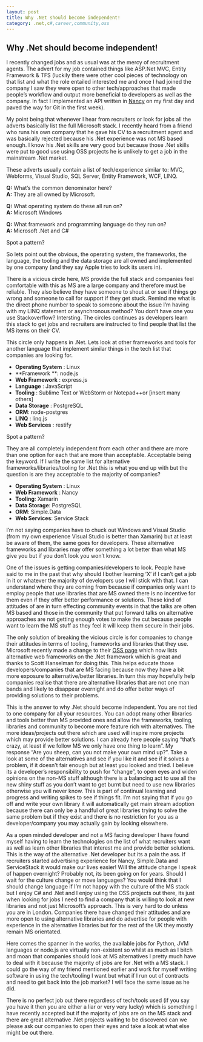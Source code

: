 ```yaml
---
layout: post
title: Why .Net should become independent!
category: .net,c#,career,community,oss
---
```


## Why .Net should become independent!

I recently changed jobs and as usual was at the mercy of recruitment agents. The advert for my job contained things like ASP.Net MVC, Entity Framework &amp; TFS (luckily there were other cool pieces of technology on that list and what the role entailed interested me and once I had joined the company I saw they were open to other tech/approaches that made people’s workflow and output more beneficial to developers as well as the company. In fact I implemented an API written in [Nancy][1] on my first day and paved the way for Git in the first week).

My point being that whenever I hear from recruiters or look for jobs all the adverts basically list the full Microsoft stack. I recently heard from a friend who runs his own company that he gave his CV to a recruitment agent and was basically rejected because his .Net experience was not MS based enough. I know his .Net skills are very good but because those .Net skills were put to good use using OSS projects he is unlikely to get a job in the mainstream .Net market.

These adverts usually contain a list of tech/experience similar to: MVC, Webforms, Visual Studio, SQL Server, Entity Framework, WCF, LINQ.

**Q:** What’s the common denominator here?  
**A:** They are all owned by Microsoft.

**Q:** What operating system do these all run on?  
**A:** Microsoft Windows

**Q:** What framework and programming language do they run on?  
**A:** Microsoft .Net and C#

Spot a pattern?

So lets point out the obvious, the operating system, the frameworks, the language, the tooling and the data storage are all owned and implemented by one company (and they say Apple tries to lock its users in).

<!--excerpt-->

There is a vicious circle here, MS provide the full stack and companies feel comfortable with this as MS are a large company and therefore must be reliable. They also believe they have someone to shout at or sue if things go wrong and someone to call for support if they get stuck. Remind me what is the direct phone number to speak to someone about the issue I’m having with my LINQ statement or asynchronous method? You don’t have one you use Stackoverflow? Intersting. The circles continues as developers learn this stack to get jobs and recruiters are instructed to find people that list the MS items on their CV.

This circle only happens in .Net. Lets look at other frameworks and tools for another language that implement similar things in the tech list that companies are looking for.

* **Operating System** : Linux
* **Framework **: node.js
* **Web Framework** : express.js
* **Language** : JavaScript
* **Tooling** : Sublime Text or WebStorm or Notepad++or [insert many others]
* **Data Storage** : PostgreSQL
* **ORM**: node-postgres
* **LINQ** : linq.js
* **Web Services** : restify

Spot a pattern?

They are all completely independent from each other and there are more than one option for each that are more than acceptable. Acceptable being the keyword. If I write the same list for alternative frameworks/libraries/tooling for .Net this is what you end up with but the question is are they acceptable to the majority of companies?

* **Operating System** : Linux
* **Web Framework** : Nancy
* **Tooling**: Xamarin
* **Data Storage**: PostgreSQL
* **ORM**: Simple.Data
* **Web Services**: Service Stack

I’m not saying companies have to chuck out Windows and Visual Studio (from my own experience Visual Studio is better than Xamarin) but at least be aware of them, the same goes for developers. These alternative frameworks and libraries may offer something a lot better than what MS give you but if you don’t look you won’t know.

One of the issues is getting companies/developers to look. People have said to me in the past that why should I bother learning ‘X’ if I can’t get a job in it or whatever the majority of developers use I will stick with that. I can understand where they are coming from because if companies only want to employ people that use libraries that are MS owned there is no incentive for them even if they offer better performance or solutions. These kind of attitudes of are in turn effecting community events in that the talks are often MS based and those in the community that put forward talks on alternative approaches are not getting enough votes to make the cut because people want to learn the MS stuff as they feel it will keep them secure in their jobs.

The only solution of breaking the vicious circle is for companies to change their attitudes in terms of tooling, frameworks and libraries that they use. Microsoft recently made a change to their [OSS page][2] which now lists alternative web frameworks on the .Net framework which is great and thanks to Scott Hanselman for doing this. This helps educate those developers/companies that are MS facing because now they have a bit more exposure to alternative/better libraries. In turn this may hopefully help companies realise that there are alternative libraries that are not one man bands and likely to disappear overnight and do offer better ways of providing solutions to their problems.

This is the answer to why .Net should become independent. You are not tied to one company for all your resources. You can adopt many other libraries and tools better than MS provided ones and allow the frameworks, tooling, libraries and community to become more feature rich with alternatives. The more ideas/projects out there which are used will inspire more projects which may provide better solutions. I can already here people saying “that’s crazy, at least if we follow MS we only have one thing to learn”. My response “Are you sheep, can you not make your own mind up?”. Take a look at some of the alternatives and see if you like it and see if it solves a problem, if it doesn’t fair enough but at least you looked and tried. I believe its a developer’s responsibility to push for “change”, to open eyes and widen opinions on the non-MS stuff although there is a balancing act to use all the new shiny stuff as you don’t want to get burnt but need to use new libraries otherwise you will never know. This is part of continual learning and progress and writing spikes to see if things fit. I’m not saying that if you go off and write your own library it will automatically get main stream adoption because there can only be a handful of great libraries trying to solve the same problem but if they exist and there is no restriction for you as a developer/company you may actually gain by looking elsewhere.

As a open minded developer and not a MS facing developer I have found myself having to learn the technologies on the list of what recruiters want as well as learn other libraries that interest me and provide better solutions. This is the way of the alternative .Net developer but its a pain the ass. If recruiters started advertising experience for Nancy, Simple.Data and ServiceStack it would make our lives easier! Will the attitude change I speak of happen overnight? Probably not, its been going on for years. Should I wait for the culture change or move languages? You would think that I should change language if I’m not happy with the culture of the MS stack but I enjoy C# and .Net and I enjoy using the OSS projects out there, its just when looking for jobs I need to find a company that is willing to look at new libraries and not just Microsoft’s approach. This is very hard to do unless you are in London. Companies there have changed their attitudes and are more open to using alternative libraries and do advertise for people with experience in the alternative libraries but for the rest of the UK they mostly remain MS orientated.

Here comes the spanner in the works, the available jobs for Python, JVM languages or node.js are virtually non-existent so whilst as much as I bitch and moan that companies should look at MS alternatives I pretty much have to deal with it because the majority of jobs are for .Net with a MS stack. I could go the way of my friend mentioned earlier and work for myself writing software in using the tech/tooling I want but what if I run out of contracts and need to get back into the job market? I will face the same issue as he did.

There is no perfect job out there regardless of tech/tools used (if you say you have it then you are either a liar or very very lucky) which is something I have recently accepted but if the majority of jobs are on the MS stack and there are great alternative .Net projects waiting to be discovered can we please ask our companies to open their eyes and take a look at what else might be out there.

   [1]: http://nancyfx.org/
   [2]: http://www.asp.net/mvc/open-source
  